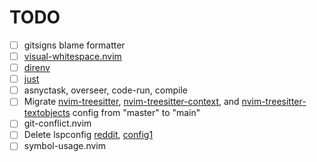 # TODO

- [ ] gitsigns blame formatter
- [ ] [visual-whitespace.nvim](https://github.com/mcauley-penney/visual-whitespace.nvim)
- [ ] [direnv](https://github.com/direnv/direnv.git)
- [ ] [just](https://github.com/casey/just)
- [ ] asnyctask, overseer, code-run, compile
- [ ] Migrate [nvim-treesitter](https://github.com/nvim-treesitter/nvim-treesitter.git), [nvim-treesitter-context](https://github.com/nvim-treesitter/nvim-treesitter-context.git), and [nvim-treesitter-textobjects](https://github.com/nvim-treesitter/nvim-treesitter-textobjects) config from "master" to "main"
- [ ] git-conflict.nvim
- [ ] Delete lspconfig [reddit](https://www.reddit.com/r/neovim/s/NPf0JWCRlv), [config1](https://github.com/Rishabh672003/Neovim/blob/main/lua%2Frj%2Flsp.lua)
- [ ] symbol-usage.nvim
